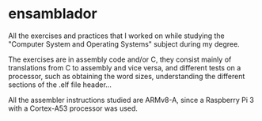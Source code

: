 # ensamblador

All the exercises and practices that I worked on while studying the "Computer System and Operating Systems" subject during my degree.

The exercises are in assembly code and/or C, they consist mainly of translations from C to assembly and vice versa, and different tests on a processor, such as obtaining the word sizes, understanding the different sections of the .elf file header...

All the assembler instructions studied are ARMv8-A, since a Raspberry Pi 3 with a Cortex-A53 processor was used.
